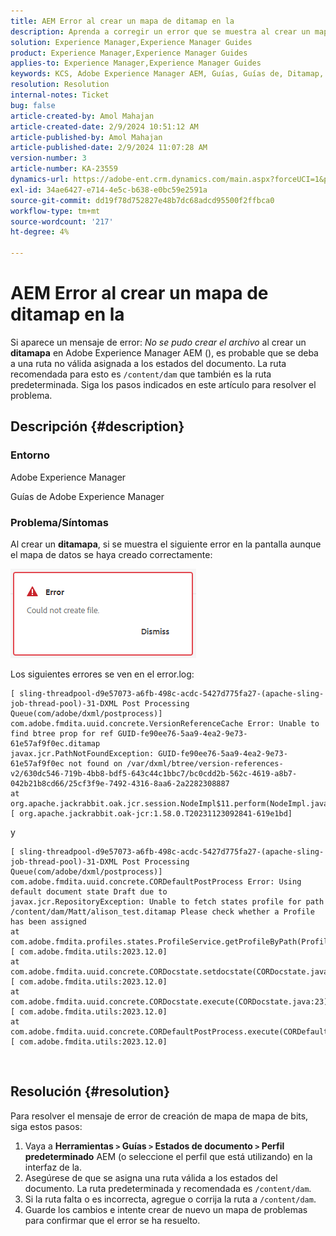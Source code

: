 ```yaml
---
title: AEM Error al crear un mapa de ditamap en la
description: Aprenda a corregir un error que se muestra al crear un mapa de datos de guías de Adobe Experience Manager. Asegúrese de que haya asignada una ruta válida.
solution: Experience Manager,Experience Manager Guides
product: Experience Manager,Experience Manager Guides
applies-to: Experience Manager,Experience Manager Guides
keywords: KCS, Adobe Experience Manager AEM, Guías, Guías de, Ditamap, Error
resolution: Resolution
internal-notes: Ticket
bug: false
article-created-by: Amol Mahajan
article-created-date: 2/9/2024 10:51:12 AM
article-published-by: Amol Mahajan
article-published-date: 2/9/2024 11:07:28 AM
version-number: 3
article-number: KA-23559
dynamics-url: https://adobe-ent.crm.dynamics.com/main.aspx?forceUCI=1&pagetype=entityrecord&etn=knowledgearticle&id=8458f520-39c7-ee11-9079-6045bd006ce9
exl-id: 34ae6427-e714-4e5c-b638-e0bc59e2591a
source-git-commit: dd19f78d752827e48b7dc68adcd95500f2ffbca0
workflow-type: tm+mt
source-wordcount: '217'
ht-degree: 4%

---
```


# AEM Error al crear un mapa de ditamap en la


Si aparece un mensaje de error: *No se pudo crear el archivo* al crear un <b>ditamapa</b> en Adobe Experience Manager AEM (), es probable que se deba a una ruta no válida asignada a los estados del documento. La ruta recomendada para esto es `/content/dam` que también es la ruta predeterminada. Siga los pasos indicados en este artículo para resolver el problema.

## Descripción {#description}


### <b>Entorno</b>

Adobe Experience Manager

Guías de Adobe Experience Manager



### <b>Problema/Síntomas</b>

Al crear un <b>ditamapa</b>, si se muestra el siguiente error en la pantalla aunque el mapa de datos se haya creado correctamente:

![](assets/___8558f520-39c7-ee11-9079-6045bd006ce9___.png)



Los siguientes errores se ven en el error.log:




```
[ sling-threadpool-d9e57073-a6fb-498c-acdc-5427d775fa27-(apache-sling-job-thread-pool)-31-DXML Post Processing Queue(com/adobe/dxml/postprocess)]  com.adobe.fmdita.uuid.concrete.VersionReferenceCache Error: Unable to find btree prop for ref GUID-fe90ee76-5aa9-4ea2-9e73-61e57af9f0ec.ditamap
javax.jcr.PathNotFoundException: GUID-fe90ee76-5aa9-4ea2-9e73-61e57af9f0ec not found on /var/dxml/btree/version-references-v2/630dc546-719b-4bb8-bdf5-643c44c1bbc7/bc0cdd2b-562c-4619-a8b7-042b21b8cd66/25cf3f9e-7492-4316-8aa6-2a2282308887
at org.apache.jackrabbit.oak.jcr.session.NodeImpl$11.perform(NodeImpl.java:671) [ org.apache.jackrabbit.oak-jcr:1.58.0.T20231123092841-619e1bd]
```


y




```
[ sling-threadpool-d9e57073-a6fb-498c-acdc-5427d775fa27-(apache-sling-job-thread-pool)-31-DXML Post Processing Queue(com/adobe/dxml/postprocess)]  com.adobe.fmdita.uuid.concrete.CORDefaultPostProcess Error: Using default document state Draft due to
javax.jcr.RepositoryException: Unable to fetch states profile for path /content/dam/Matt/alison_test.ditamap Please check whether a Profile has been assigned
at com.adobe.fmdita.profiles.states.ProfileService.getProfileByPath(ProfileService.java:96) [ com.adobe.fmdita.utils:2023.12.0] 
at com.adobe.fmdita.uuid.concrete.CORDocstate.setdocstate(CORDocstate.java:37) [ com.adobe.fmdita.utils:2023.12.0] 
at com.adobe.fmdita.uuid.concrete.CORDocstate.execute(CORDocstate.java:23) [ com.adobe.fmdita.utils:2023.12.0] 
at com.adobe.fmdita.uuid.concrete.CORDefaultPostProcess.execute(CORDefaultPostProcess.java:1) [ com.adobe.fmdita.utils:2023.12.0]
```

` `



## Resolución {#resolution}


Para resolver el mensaje de error de creación de mapa de mapa de bits, siga estos pasos:

1. Vaya a <b>Herramientas `>`  Guías `>`  Estados de documento</b><b> `>`  Perfil predeterminado</b> AEM (o seleccione el perfil que está utilizando) en la interfaz de la.
2. Asegúrese de que se asigna una ruta válida a los estados del documento. La ruta predeterminada y recomendada es `/content/dam`.
3. Si la ruta falta o es incorrecta, agregue o corrija la ruta a `/content/dam`.
4. Guarde los cambios e intente crear de nuevo un mapa de problemas para confirmar que el error se ha resuelto.
